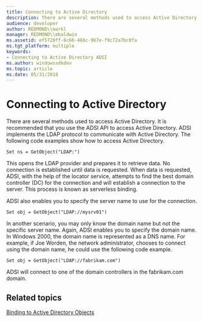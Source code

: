 ```yaml
---
title: Connecting to Active Directory
description: There are several methods used to access Active Directory.
audience: developer
author: REDMOND\\markl
manager: REDMOND\\mbaldwin
ms.assetid: ef5720ff-6c66-466c-967e-f9c72a7bc0fa
ms.tgt_platform: multiple
keywords:
- Connecting to Active Directory ADSI
ms.author: windowssdkdev
ms.topic: article
ms.date: 05/31/2018
---
```


# Connecting to Active Directory

There are several methods used to access Active Directory. It is recommended that you use the ADSI API to access Active Directory. ADSI implements the LDAP protocol to communicate with Active Directory. The following code examples show how to access Active Directory.


```VB
Set ns = GetObject("LDAP:")
```



This opens the LDAP provider and prepares it to retrieve data. No connection is established until data is requested. When data is requested, ADSI, with the help of the locator service, attempts to find the best domain controller (DC) for the connection and will establish a connection to the server. This process is known as serverless binding.

ADSI also enables you to specify the server name to use for the connection.


```VB
Set obj = GetObject("LDAP://mysrv01")
```



In another scenario, you may only know the domain name but not the specific server name. Again, ADSI enables you to specify the domain name. In Windows 2000, the domain name is represented as a DNS name. For example, if Joe Worden, the network administrator, chooses to connect using the domain name, he could use the following code example.


```VB
Set obj = GetObject("LDAP://fabrikam.com")
```



ADSI will connect to one of the domain controllers in the fabrikam.com domain.

## Related topics

<dl> <dt>

[Binding to Active Directory Objects](binding-to-active-directory-objects.md)
</dt> </dl>

 

 




